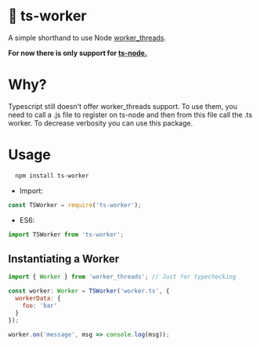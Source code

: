 # :construction_worker: ts-worker

A simple shorthand to use Node <a href="https://nodejs.org/api/worker_threads.html">worker_threads</a>.

**For now there is only support for <a href="https://github.com/TypeStrong/ts-node">ts-node.</a>**

# Why?

Typescript still doesn't offer worker_threads support. To use them, you need to call a .js file to register on ts-node and then from this file call the .ts worker. To decrease verbosity you can use this package.

# Usage

```bash
  npm install ts-worker
```

- Import:

```javascript
const TSWorker = require('ts-worker');
```

- ES6:

```javascript
import TSWorker from 'ts-worker';
```

## Instantiating a Worker

```javascript
import { Worker } from 'worker_threads'; // Just for typechecking

const worker: Worker = TSWorker('worker.ts', {
  workerData: {
    foo: 'bar'
  }
});

worker.on('message', msg => console.log(msg));
```
